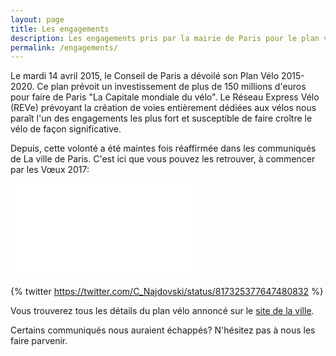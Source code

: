 ```yaml
---
layout: page
title: Les engagements
description: Les engagements pris par la mairie de Paris pour le plan vélo 2015-2020
permalink: /engagements/
---
```


Le mardi 14 avril 2015, le Conseil de Paris a dévoilé son Plan Vélo 2015-2020. Ce plan prévoit un investissement de plus de 150 millions d'euros pour faire de Paris "La Capitale mondiale du vélo". Le Réseau Express Vélo (REVe) prévoyant la création de voies entièrement dédiées aux vélos nous paraît l'un des engagements les plus fort et susceptible de faire croître le vélo de façon significative.

Depuis, cette volonté a été maintes fois réaffirmée dans les communiqués de La ville de Paris. C'est ici que vous pouvez les retrouver, à commencer par les Vœux 2017:

<iframe id="videoFrame" frameborder="0" src="//www.dailymotion.com/embed/video/x561m4u" allowfullscreen></iframe><br />

{% twitter https://twitter.com/C_Najdovski/status/817325377647480832 %}

Vous trouverez tous les détails du plan vélo annoncé sur le [site de la ville].

Certains communiqués nous auraient échappés? N'hésitez pas à nous les faire parvenir.

[site de la ville]: http://www.paris.fr/actualites/paris-se-dote-d-un-nouveau-plan-velo-2255
